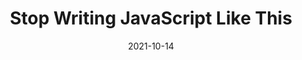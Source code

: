 ---
date: 2021-10-14
hidden: true
publisher: thepracticaldev
tags:
  - javascript
target_url: https://dev.to/rubengabrielian/stop-writing-javascript-like-this-8po
title: Stop Writing JavaScript Like This
---